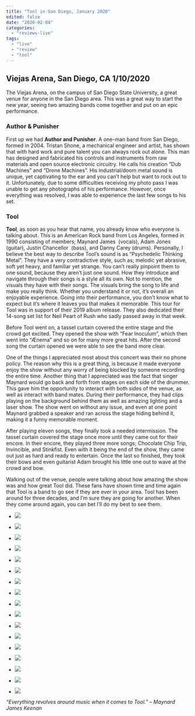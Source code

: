 ```yaml
---
title: "Tool in San Diego, January 2020"
edited: false
date: "2020-02-04"
categories:
  - "reviews-live"
tags:
  - "live"
  - "review"
  - "tool"
---
```


## Viejas Arena, San Diego, CA 1/10/2020

The Viejas Arena, on the campus of San Diego State University, a great venue for anyone in the San Diego area. This was a great way to start the new year, seeing two amazing bands come together and put on an epic performance. 

### Author & Punisher

First up we had **Author and Punisher**. A one-man band from San Diego, formed in 2004. Tristan Shone, a mechanical engineer and artist, has shown that with hard work and pure talent you can always rock out alone. This man has designed and fabricated his controls and instruments from raw materials and open source electronic circuitry. He calls his creation “Dub Machines” and “Drone Machines”. His industrial/doom metal sound is unique, yet captivating to the ear and you can’t help but want to rock out to it. Unfortunately, due to some difficulties receiving my photo pass I was unable to get any photographs of his performance. However, once everything was resolved, I was able to experience the last few songs to his set.

### Tool

**Tool**, as soon as you hear that name, you already know who everyone is talking about. This is an American Rock band from Los Angeles, formed in 1990 consisting of members; Maynard James  (vocals), Adam Jones (guitar), Justin Chancellor  (bass), and Danny Carey (drums). Personally, I believe the best way to describe Tool’s sound is as “Psychedelic Thinking Metal”. They have a very contradictive style, such as; melodic yet abrasive, soft yet heavy, and familiar yet strange. You can’t really pinpoint them to one sound, because they aren’t just one sound. How they introduce and navigate through their songs is a style all its own. Not to mention, the visuals they have with their songs. The visuals bring the song to life and make you really think. Whether you understand it or not, it’s overall an enjoyable experience. Going into their performance, you don’t know what to expect but it’s where it leaves you that makes it memorable. This tour for Tool was in support of their 2019 album release. They also dedicated their 14-song set list for Neil Peart of Rush who sadly passed away in that week.

Before Tool went on, a tassel curtain covered the entire stage and the crowd got excited. They opened the show with “Fear Inoculum”, which then went into “Ænema” and so on for many more great hits. After the second song the curtain opened we were able to see the band more clear.

One of the things I appreciated most about this concert was their no phone policy. The reason why this is a great thing, is because it made everyone enjoy the show without any worry of being blocked by someone recording the entire time. Another thing that I appreciated was the fact that singer Maynard would go back and forth from stages on each side of the drummer. This gave him the opportunity to interact with both sides of the venue, as well as interact with band mates. During their performance, they had clips playing on the background behind them as well as amazing lighting and a laser show. The show went on without any issue, and even at one point Maynard grabbed a speaker and ran across the stage hiding behind it, making it a funny memorable moment.

After playing eleven songs, they finally took a needed intermission. The tassel curtain covered the stage once more until they came out for their encore. In their encore, they played three more songs; Chocolate Chip Trip, Invincible, and Stinkfist. Even with it being the end of the show, they came out just as hard and ready to entertain. Once the last so finished, they took their bows and even guitarist Adam brought his little one out to wave at the crowd and bow.

Walking out of the venue, people were talking about how amazing the show was and how great Tool did. These fans have shown time and time again that Tool is a band to go see if they are ever in your area. Tool has been around for three decades, and I’m sure they are going for another. When they come around again, you can bet I’ll do my best to see them.

- ![](https://www.hellbound.ca/wp-content/uploads/2020/02/16-IMG_1795.jpeg)

- ![](https://www.hellbound.ca/wp-content/uploads/2020/02/12-B46A6854.jpeg)

- ![](https://www.hellbound.ca/wp-content/uploads/2020/02/11-B46A6843.jpeg)

- ![](https://www.hellbound.ca/wp-content/uploads/2020/02/10-B46A6841.jpeg)

- ![](https://www.hellbound.ca/wp-content/uploads/2020/02/5-B46A6780.jpeg)

- ![](https://www.hellbound.ca/wp-content/uploads/2020/02/9-B46A6827.jpeg)

- ![](https://www.hellbound.ca/wp-content/uploads/2020/02/3-B46A6759.jpeg)

- ![](https://www.hellbound.ca/wp-content/uploads/2020/02/1-B46A6748.jpeg)

- ![](https://www.hellbound.ca/wp-content/uploads/2020/02/13-B46A6867.jpeg)

- ![](https://www.hellbound.ca/wp-content/uploads/2020/02/18-IMG_1842.jpeg)

- ![](https://www.hellbound.ca/wp-content/uploads/2020/02/14-B46A6872.jpeg)

- ![](https://www.hellbound.ca/wp-content/uploads/2020/02/15-B46A6921.jpeg)

- ![](https://www.hellbound.ca/wp-content/uploads/2020/02/17-IMG_1833.jpeg)

- ![](https://www.hellbound.ca/wp-content/uploads/2020/02/4-B46A6777.jpeg)

- ![](https://www.hellbound.ca/wp-content/uploads/2020/02/6-B46A6783.jpeg)

- ![](https://www.hellbound.ca/wp-content/uploads/2020/02/7-B46A6795.jpeg)

- ![](https://www.hellbound.ca/wp-content/uploads/2020/02/2-B46A6757.jpeg)


_“Everything revolves around music when it comes to Tool.” – Maynard James Keenan_
